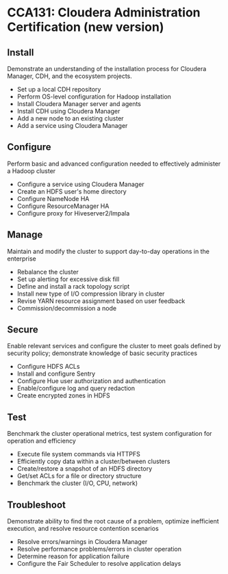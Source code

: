# CCA131: Cloudera Administration Certification (new version)

## Install
Demonstrate an understanding of the installation process for Cloudera Manager, CDH, and the ecosystem projects.

- Set up a local CDH repository
- Perform OS-level configuration for Hadoop installation
- Install Cloudera Manager server and agents
- Install CDH using Cloudera Manager
- Add a new node to an existing cluster
- Add a service using Cloudera Manager
 
## Configure
Perform basic and advanced configuration needed to effectively administer a Hadoop cluster

- Configure a service using Cloudera Manager
- Create an HDFS user's home directory
- Configure NameNode HA
- Configure ResourceManager HA
- Configure proxy for Hiveserver2/Impala

## Manage
Maintain and modify the cluster to support day-to-day operations in the enterprise

- Rebalance the cluster
- Set up alerting for excessive disk fill
- Define and install a rack topology script
- Install new type of I/O compression library in cluster
- Revise YARN resource assignment based on user feedback
- Commission/decommission a node

 ## Secure
Enable relevant services and configure the cluster to meet goals defined by security policy; demonstrate knowledge of basic security practices

- Configure HDFS ACLs
- Install and configure Sentry
- Configure Hue user authorization and authentication
- Enable/configure log and query redaction
- Create encrypted zones in HDFS

## Test
Benchmark the cluster operational metrics, test system configuration for operation and efficiency

- Execute file system commands via HTTPFS
- Efficiently copy data within a cluster/between clusters
- Create/restore a snapshot of an HDFS directory
- Get/set ACLs for a file or directory structure
- Benchmark the cluster (I/O, CPU, network)

## Troubleshoot
Demonstrate ability to find the root cause of a problem, optimize inefficient execution, and resolve resource contention scenarios

- Resolve errors/warnings in Cloudera Manager
- Resolve performance problems/errors in cluster operation
- Determine reason for application failure
- Configure the Fair Scheduler to resolve application delays 
